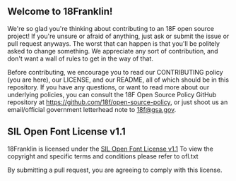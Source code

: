 ## Welcome to 18Franklin!

We're so glad you're thinking about contributing to an 18F open source project! If you're unsure or afraid of anything, just ask or submit the issue or pull request anyways. The worst that can happen is that you'll be politely asked to change something. We appreciate any sort of contribution, and don't want a wall of rules to get in the way of that.

Before contributing, we encourage you to read our CONTRIBUTING policy (you are here), our LICENSE, and our README, all of which should be in this repository. If you have any questions, or want to read more about our underlying policies, you can consult the 18F Open Source Policy GitHub repository at https://github.com/18f/open-source-policy, or just shoot us an email/official government letterhead note to [18f@gsa.gov](mailto:18f@gsa.gov).

## SIL Open Font License v1.1

18Franklin is licensed under the [SIL Open Font License v1.1](http://scripts.sil.org/OFL)
To view the copyright and specific terms and conditions please refer to ofl.txt

By submitting a pull request, you are agreeing to comply
with this license.
